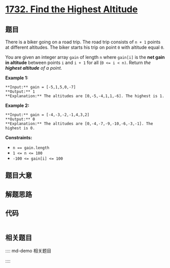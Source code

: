 # [1732. Find the Highest Altitude](https://leetcode.com/problems/find-the-highest-altitude)

## 题目

There is a biker going on a road trip. The road trip consists of `n + 1`
points at different altitudes. The biker starts his trip on point `0` with
altitude equal `0`.

You are given an integer array `gain` of length `n` where `gain[i]` is the
**net gain in altitude** between points `i`​​​​​​ and `i + 1` for all (`0 <= i
< n)`. Return _the **highest altitude** of a point._



**Example 1:**

    
    
    **Input:** gain = [-5,1,5,0,-7]
    **Output:** 1
    **Explanation:** The altitudes are [0,-5,-4,1,1,-6]. The highest is 1.
    

**Example 2:**

    
    
    **Input:** gain = [-4,-3,-2,-1,4,3,2]
    **Output:** 0
    **Explanation:** The altitudes are [0,-4,-7,-9,-10,-6,-3,-1]. The highest is 0.
    



**Constraints:**

  * `n == gain.length`
  * `1 <= n <= 100`
  * `-100 <= gain[i] <= 100`


## 题目大意

## 解题思路

## 代码

```javascript

```

## 相关题目

:::: md-demo 相关题目

::::
